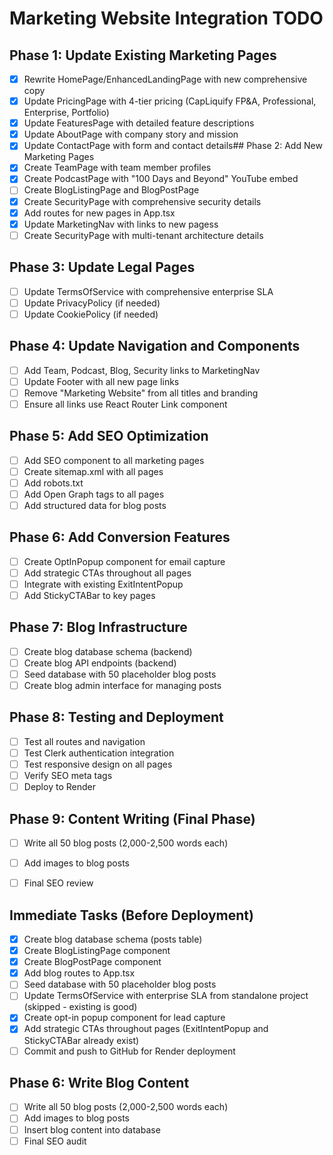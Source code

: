 # Marketing Website Integration TODO

## Phase 1: Update Existing Marketing Pages
- [x] Rewrite HomePage/EnhancedLandingPage with new comprehensive copy
- [x] Update PricingPage with 4-tier pricing (CapLiquify FP&A, Professional, Enterprise, Portfolio)
- [x] Update FeaturesPage with detailed feature descriptions
- [x] Update AboutPage with company story and mission
- [x] Update ContactPage with form and contact details## Phase 2: Add New Marketing Pages
- [x] Create TeamPage with team member profiles
- [x] Create PodcastPage with "100 Days and Beyond" YouTube embed
- [ ] Create BlogListingPage and BlogPostPage
- [x] Create SecurityPage with comprehensive security details
- [x] Add routes for new pages in App.tsx
- [x] Update MarketingNav with links to new pagess
- [ ] Create SecurityPage with multi-tenant architecture details

## Phase 3: Update Legal Pages
- [ ] Update TermsOfService with comprehensive enterprise SLA
- [ ] Update PrivacyPolicy (if needed)
- [ ] Update CookiePolicy (if needed)

## Phase 4: Update Navigation and Components
- [ ] Add Team, Podcast, Blog, Security links to MarketingNav
- [ ] Update Footer with all new page links
- [ ] Remove "Marketing Website" from all titles and branding
- [ ] Ensure all links use React Router Link component

## Phase 5: Add SEO Optimization
- [ ] Add SEO component to all marketing pages
- [ ] Create sitemap.xml with all pages
- [ ] Add robots.txt
- [ ] Add Open Graph tags to all pages
- [ ] Add structured data for blog posts

## Phase 6: Add Conversion Features
- [ ] Create OptInPopup component for email capture
- [ ] Add strategic CTAs throughout all pages
- [ ] Integrate with existing ExitIntentPopup
- [ ] Add StickyCTABar to key pages

## Phase 7: Blog Infrastructure
- [ ] Create blog database schema (backend)
- [ ] Create blog API endpoints (backend)
- [ ] Seed database with 50 placeholder blog posts
- [ ] Create blog admin interface for managing posts

## Phase 8: Testing and Deployment
- [ ] Test all routes and navigation
- [ ] Test Clerk authentication integration
- [ ] Test responsive design on all pages
- [ ] Verify SEO meta tags
- [ ] Deploy to Render

## Phase 9: Content Writing (Final Phase)
- [ ] Write all 50 blog posts (2,000-2,500 words each)
- [ ] Add images to blog posts
- [ ] Final SEO review


## Immediate Tasks (Before Deployment)
- [x] Create blog database schema (posts table)
- [x] Create BlogListingPage component
- [x] Create BlogPostPage component
- [x] Add blog routes to App.tsx
- [ ] Seed database with 50 placeholder blog posts
- [ ] Update TermsOfService with enterprise SLA from standalone project (skipped - existing is good)
- [x] Create opt-in popup component for lead capture
- [x] Add strategic CTAs throughout pages (ExitIntentPopup and StickyCTABar already exist)
- [ ] Commit and push to GitHub for Render deployment

## Phase 6: Write Blog Content
- [ ] Write all 50 blog posts (2,000-2,500 words each)
- [ ] Add images to blog posts
- [ ] Insert blog content into database
- [ ] Final SEO audit
